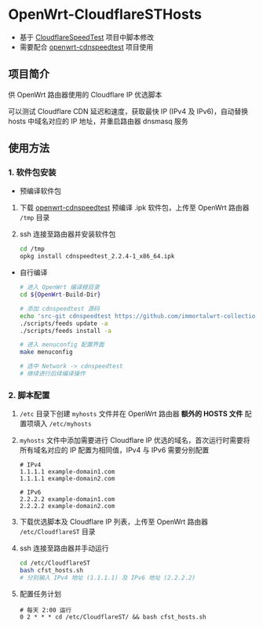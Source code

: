 # OpenWrt-CloudflareSTHosts

- 基于 [CloudflareSpeedTest](https://github.com/XIU2/CloudflareSpeedTest) 项目中脚本修改
- 需要配合 [openwrt-cdnspeedtest](https://github.com/immortalwrt-collections/openwrt-cdnspeedtest) 项目使用

## 项目简介

供 OpenWrt 路由器使用的 Cloudflare IP 优选脚本

可以测试 Cloudflare CDN 延迟和速度，获取最快 IP (IPv4 及 IPv6)，自动替换 hosts 中域名对应的 IP 地址，并重启路由器 dnsmasq 服务

## 使用方法

### 1. 软件包安装

- 预编译软件包

1. 下载 [openwrt-cdnspeedtest](https://github.com/immortalwrt-collections/openwrt-cdnspeedtest/releases) 预编译 .ipk 软件包，上传至 OpenWrt 路由器 `/tmp` 目录
2. ssh 连接至路由器并安装软件包

    ```bash
    cd /tmp
    opkg install cdnspeedtest_2.2.4-1_x86_64.ipk
    ```

- 自行编译

    ```bash
    # 进入 OpenWrt 编译根目录
    cd ${OpenWrt-Build-Dir}

    # 添加 cdnspeedtest 源码
    echo 'src-git cdnspeedtest https://github.com/immortalwrt-collections/openwrt-cdnspeedtest.git' >> feeds.conf.default
    ./scripts/feeds update -a
    ./scripts/feeds install -a

    # 进入 menuconfig 配置界面
    make menuconfig

    # 选中 Network -> cdnspeedtest
    # 继续进行后续编译操作
    ```

### 2. 脚本配置

1. `/etc` 目录下创建 `myhosts` 文件并在 OpenWrt 路由器 **额外的 HOSTS 文件** 配置项填入 `/etc/myhosts`
2. `myhosts` 文件中添加需要进行 Cloudflare IP 优选的域名，首次运行时需要将所有域名对应的 IP 配置为相同值，IPv4 与 IPv6 需要分别配置

    ```text
    # IPv4
    1.1.1.1 example-domain1.com
    1.1.1.1 example-domain2.com

    # IPv6
    2.2.2.2 example-domain1.com
    2.2.2.2 example-domain2.com
    ```

3. 下载优选脚本及 Cloudflare IP 列表，上传至 OpenWrt 路由器 `/etc/CloudflareST` 目录
4. ssh 连接至路由器并手动运行

    ```bash
    cd /etc/CloudflareST
    bash cfst_hosts.sh
    # 分别输入 IPv4 地址 (1.1.1.1) 及 IPv6 地址 (2.2.2.2)
    ```

5. 配置任务计划

    ```cron
    # 每天 2:00 运行
    0 2 * * * cd /etc/CloudflareST/ && bash cfst_hosts.sh
    ```